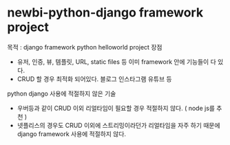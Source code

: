 # newbi-python-django framework project
목적 : django framework python helloworld project
장점 
- 유저, 인증, 뷰, 템플릿, URL, static files 등 이미 framework 안에 기능들이 다 있다. 
- CRUD 할 경우 최적화 되어있다. 블로그 인스타그램 유튜브 등 

python django 사용에 적절하지 않은 기술 
- 우버등과 같이 CRUD 이외 리얼타임이 필요할 경우 적절하지 않다. ( node js를 추천 ) 
- 넷플리스의 경우도 CRUD 이외에 스트리밍이라던가 리얼타임을 자주 하기 때문에 django framework 사용에 적절하지 않다. 


